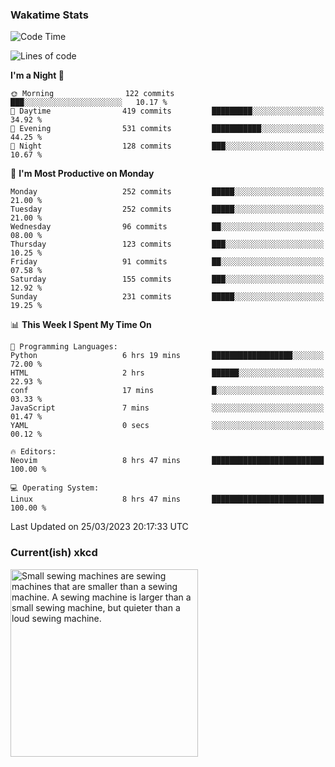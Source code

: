 ### Wakatime Stats
<!--START_SECTION:waka-->
![Code Time](http://img.shields.io/badge/Code%20Time-1%2C525%20hrs%204%20mins-blue)

![Lines of code](https://img.shields.io/badge/From%20Hello%20World%20I%27ve%20Written-1.0%20million%20lines%20of%20code-blue)

**I'm a Night 🦉** 

```text
🌞 Morning                122 commits         ███░░░░░░░░░░░░░░░░░░░░░░   10.17 % 
🌆 Daytime                419 commits         █████████░░░░░░░░░░░░░░░░   34.92 % 
🌃 Evening                531 commits         ███████████░░░░░░░░░░░░░░   44.25 % 
🌙 Night                  128 commits         ███░░░░░░░░░░░░░░░░░░░░░░   10.67 % 
```
📅 **I'm Most Productive on Monday** 

```text
Monday                   252 commits         █████░░░░░░░░░░░░░░░░░░░░   21.00 % 
Tuesday                  252 commits         █████░░░░░░░░░░░░░░░░░░░░   21.00 % 
Wednesday                96 commits          ██░░░░░░░░░░░░░░░░░░░░░░░   08.00 % 
Thursday                 123 commits         ███░░░░░░░░░░░░░░░░░░░░░░   10.25 % 
Friday                   91 commits          ██░░░░░░░░░░░░░░░░░░░░░░░   07.58 % 
Saturday                 155 commits         ███░░░░░░░░░░░░░░░░░░░░░░   12.92 % 
Sunday                   231 commits         █████░░░░░░░░░░░░░░░░░░░░   19.25 % 
```


📊 **This Week I Spent My Time On** 

```text
💬 Programming Languages: 
Python                   6 hrs 19 mins       ██████████████████░░░░░░░   72.00 % 
HTML                     2 hrs               ██████░░░░░░░░░░░░░░░░░░░   22.93 % 
conf                     17 mins             █░░░░░░░░░░░░░░░░░░░░░░░░   03.33 % 
JavaScript               7 mins              ░░░░░░░░░░░░░░░░░░░░░░░░░   01.47 % 
YAML                     0 secs              ░░░░░░░░░░░░░░░░░░░░░░░░░   00.12 % 

🔥 Editors: 
Neovim                   8 hrs 47 mins       █████████████████████████   100.00 % 

💻 Operating System: 
Linux                    8 hrs 47 mins       █████████████████████████   100.00 % 
```


 Last Updated on 25/03/2023 20:17:33 UTC
<!--END_SECTION:waka-->

### Current(ish) xkcd
<a id="xkcd-a" title="Small sewing machines are sewing machines that are smaller than a sewing machine. A sewing machine is larger than a small sewing machine, but quieter than a loud sewing machine." href="https://www.xkcd.com" target="_blank">
        <img align="center" id="xkcd-img" src="https://imgs.xkcd.com/comics/relative_terms.png" alt="Small sewing machines are sewing machines that are smaller than a sewing machine. A sewing machine is larger than a small sewing machine, but quieter than a loud sewing machine." height=300 />
</a>
